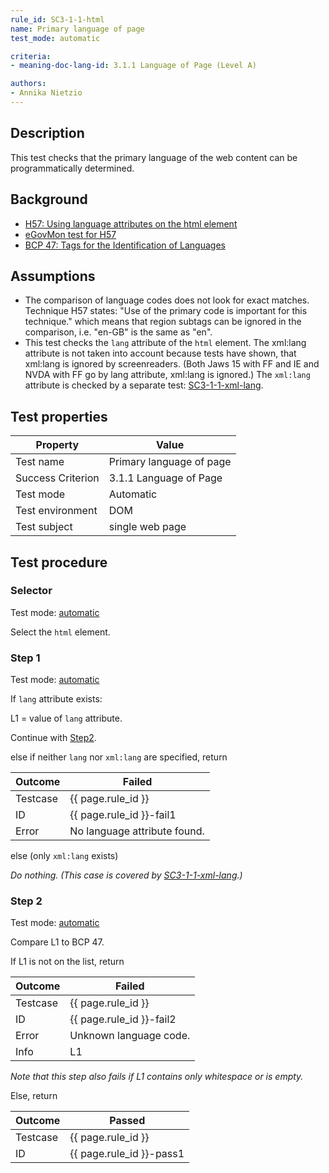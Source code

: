 ```yaml
---
rule_id: SC3-1-1-html
name: Primary language of page
test_mode: automatic

criteria:
- meaning-doc-lang-id: 3.1.1 Language of Page (Level A)

authors:
- Annika Nietzio
---
```


## Description

This test checks that the primary language of the web content can be programmatically determined.

## Background

- [H57: Using language attributes on the html element](http://www.w3.org/TR/2014/NOTE-WCAG20-TECHS-20140408/H57)
- [eGovMon test for H57](http://wiki.egovmon.no/wiki/SC3.1.1#Element_html)
- [BCP 47: Tags for the Identification of Languages](http://www.rfc-editor.org/rfc/bcp/bcp47.txt)

## Assumptions

- The comparison of language codes does not look for exact matches. Technique H57 states: "Use of the primary code is important for this technique." which means that region subtags can be ignored in the comparison, i.e. "en-GB" is the same as "en".
- This test checks the `lang` attribute of the `html` element. The xml:lang attribute is not taken into account because tests have shown, that xml:lang is ignored by screenreaders. (Both Jaws 15 with FF and IE and NVDA with FF go by lang attribute, xml:lang is ignored.) The `xml:lang` attribute is checked by a separate test: [SC3-1-1-xml-lang](SC3-1-1-xml-lang.html).

## Test properties

| Property          | Value
|-------------------|----
| Test name         | Primary language of page
| Success Criterion | 3.1.1 Language of Page
| Test mode         | Automatic
| Test environment  | DOM
| Test subject      | single web page

## Test procedure

### Selector

Test mode: [automatic][AUTO]

Select the `html` element.

### Step 1

Test mode: [automatic][AUTO]

If `lang` attribute exists:

L1 = value of `lang` attribute.

Continue with [Step2](#step-2).

else if neither `lang` nor `xml:lang` are specified, return

| Outcome  | Failed
|----------|-----
| Testcase | {{ page.rule_id }}
| ID       | {{ page.rule_id }}-fail1
| Error    | No language attribute found.

else (only `xml:lang` exists)

*Do nothing. (This case is covered by [SC3-1-1-xml-lang](SC3-1-1-xml-lang.html).)*

### Step 2

Test mode: [automatic][AUTO]

Compare L1 to BCP 47.

If L1 is not on the list, return

| Outcome  | Failed
|----------|-----
| Testcase | {{ page.rule_id }}
| ID       | {{ page.rule_id }}-fail2
| Error    | Unknown language code.
| Info     | L1

*Note that this step also fails if L1 contains only whitespace or is empty.*

Else, return

| Outcome  | Passed
|----------|-----
| Testcase | {{ page.rule_id }}
| ID       | {{ page.rule_id }}-pass1

[AUTO]: ../pages/test-modes.html#automatic
[MANUAL]: ../pages/test-modes.html#manual